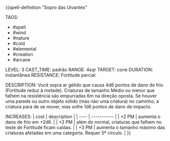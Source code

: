 {{spell-definition "Sopro das Uivantes"

TAGS:
- #spell
- #wind
- #nature
- #cold
- #elemental
- #creation
- #arcane

LEVEL: 3
CAST_TIME: padrão
RANGE: 4sqr
TARGET: cone
DURATION: instantânea
RESISTANCE: Fortitude parcial.

DESCRIPTION:
Você sopra ar gélido que causa 4d6 pontos de dano de frio (Fortitude reduz à metade). Criaturas de tamanho Médio ou menor que falhem na resistência são empurradas 6m na direção oposta. Se houver uma parede ou outro objeto sólido (mas não uma criatura) no caminho, a criatura para de se mover, mas sofre 1d6 pontos de dano de impacto.

INCREASES:
| cost | description |
| ---- | ----------- |
| +2 PM | aumenta o dano de frio em +2d6. |
| +2 PM | além do normal, criaturas que falhem no teste de Fortitude ficam caídas. |
| +3 PM | aumenta o tamanho máximo das criaturas afetadas em uma categoria. Requer 5º círculo. |
}}
